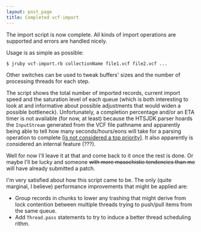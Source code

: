 ```yaml
---
layout: post_page
title: Completed vcf-import 
---
```

The import script is now complete.
All kinds of import operations are supported and errors are handled nicely.

Usage is as simple as possible:

```sh
$ jruby vcf-import.rb collectionName file1.vcf file2.vcf ...
``` 

Other switches can be used to tweak buffers' sizes and the number of processing threads for each step.

The script shows the total number of imported records, current import speed and the saturation level of each queue (which is both interesting to look at and informative about possible adjustments that would widen a possible bottleneck). Unfortunately, a completion percentage and/or an ETA timer is not available (for now, at least) because the HTSJDK parser hoards the `InputStream` generated from the VCF file pathname and apparently being able to tell how many seconds/hours/eons will take for a parsing operation to complete [[is not considered a top priority]](https://github.com/samtools/htsjdk/issues/63#issuecomment-49464602). It also apparently is considered an internal feature (???).

Well for now I'll leave it at that and come back to it once the rest is done.
Or maybe I'll be lucky and someone <del>with more masochistic tendencies than me</del> will have already submitted a patch.

I'm very satisfied about how this script came to be.
The only (quite marginal, I believe) performance improvements that might be applied are:

* Group records in chunks to lower any trashing that might derive from lock contention between multiple threads trying to push/pull items from the same queue.
* Add `Thread.pass` statements to try to induce a better thread scheduling rithm.








